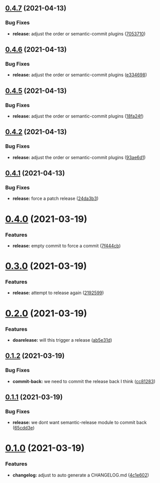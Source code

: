 ## [0.4.7](https://github.com/hutchic/github_actions_playground/compare/0.4.6...0.4.7) (2021-04-13)


### Bug Fixes

* **release:** adjust the order or semantic-commit plugins ([7053710](https://github.com/hutchic/github_actions_playground/commit/7053710f460d19c690037a1c5c54138961143787))

## [0.4.6](https://github.com/hutchic/github_actions_playground/compare/0.4.5...0.4.6) (2021-04-13)


### Bug Fixes

* **release:** adjust the order or semantic-commit plugins ([e334698](https://github.com/hutchic/github_actions_playground/commit/e33469800881a626057e4833b20bfe52316175be))

## [0.4.5](https://github.com/hutchic/github_actions_playground/compare/0.4.4...0.4.5) (2021-04-13)


### Bug Fixes

* **release:** adjust the order or semantic-commit plugins ([18fa24f](https://github.com/hutchic/github_actions_playground/commit/18fa24fb83af4e62a1f6d2b9f68acc840ff7d240))

## [0.4.2](https://github.com/hutchic/github_actions_playground/compare/0.4.1...0.4.2) (2021-04-13)


### Bug Fixes

* **release:** adjust the order or semantic-commit plugins ([93ae6d1](https://github.com/hutchic/github_actions_playground/commit/93ae6d1efe072d71677b169ab8aa61d9552d9194))

## [0.4.1](https://github.com/hutchic/github_actions_playground/compare/0.4.0...0.4.1) (2021-04-13)


### Bug Fixes

* **release:** force a patch release ([24da3b3](https://github.com/hutchic/github_actions_playground/commit/24da3b393f19dc2d1dff3da664ec8792d9ab8a1e))

# [0.4.0](https://github.com/hutchic/github_actions_playground/compare/0.3.1...0.4.0) (2021-03-19)


### Features

* **release:** empty commit to force a commit ([7f444cb](https://github.com/hutchic/github_actions_playground/commit/7f444cb164d4be58f394becccad4791684916b3d))

# [0.3.0](https://github.com/hutchic/github_actions_playground/compare/0.2.0...0.3.0) (2021-03-19)


### Features

* **release:** attempt to release again ([2192599](https://github.com/hutchic/github_actions_playground/commit/2192599b90576caeec7989e98b772f178a44c8f4))

# [0.2.0](https://github.com/hutchic/github_actions_playground/compare/0.1.2...0.2.0) (2021-03-19)


### Features

* **doarelease:** will this trigger a release ([ab5e31d](https://github.com/hutchic/github_actions_playground/commit/ab5e31dd94e5e27e31af0c7fa240f8b9974cfbab))

## [0.1.2](https://github.com/hutchic/github_actions_playground/compare/0.1.1...0.1.2) (2021-03-19)


### Bug Fixes

* **commit-back:** we need to commit the release back I think ([cc81283](https://github.com/hutchic/github_actions_playground/commit/cc81283d5d1eea52e069fa1a97ebb3e8dd3f0b0e))

## [0.1.1](https://github.com/hutchic/github_actions_playground/compare/0.1.0...0.1.1) (2021-03-19)


### Bug Fixes

* **release:** we dont want semantic-release module to commit back ([65cdd3e](https://github.com/hutchic/github_actions_playground/commit/65cdd3eba904580547de5205c094495134eb178b))

# [0.1.0](https://github.com/hutchic/github_actions_playground/compare/0.0.28...0.1.0) (2021-03-19)


### Features

* **changelog:** adjust to auto generate a CHANGELOG.md ([4c1e602](https://github.com/hutchic/github_actions_playground/commit/4c1e6023864329ada9aaf6da23016582897fe3e9))
